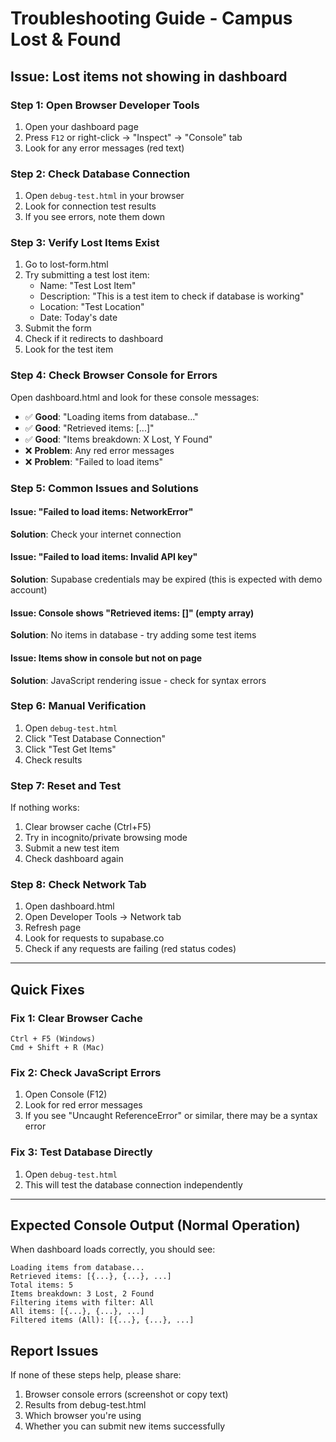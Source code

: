 # Troubleshooting Guide - Campus Lost & Found

## Issue: Lost items not showing in dashboard

### Step 1: Open Browser Developer Tools
1. Open your dashboard page
2. Press `F12` or right-click → "Inspect" → "Console" tab
3. Look for any error messages (red text)

### Step 2: Check Database Connection
1. Open `debug-test.html` in your browser
2. Look for connection test results
3. If you see errors, note them down

### Step 3: Verify Lost Items Exist
1. Go to lost-form.html
2. Try submitting a test lost item:
   - Name: "Test Lost Item"
   - Description: "This is a test item to check if database is working"
   - Location: "Test Location"
   - Date: Today's date
3. Submit the form
4. Check if it redirects to dashboard
5. Look for the test item

### Step 4: Check Browser Console for Errors

Open dashboard.html and look for these console messages:
- ✅ **Good**: "Loading items from database..."
- ✅ **Good**: "Retrieved items: [...]"
- ✅ **Good**: "Items breakdown: X Lost, Y Found"
- ❌ **Problem**: Any red error messages
- ❌ **Problem**: "Failed to load items"

### Step 5: Common Issues and Solutions

#### Issue: "Failed to load items: NetworkError"
**Solution**: Check your internet connection

#### Issue: "Failed to load items: Invalid API key"
**Solution**: Supabase credentials may be expired (this is expected with demo account)

#### Issue: Console shows "Retrieved items: []" (empty array)
**Solution**: No items in database - try adding some test items

#### Issue: Items show in console but not on page
**Solution**: JavaScript rendering issue - check for syntax errors

### Step 6: Manual Verification

1. Open `debug-test.html`
2. Click "Test Database Connection"
3. Click "Test Get Items"
4. Check results

### Step 7: Reset and Test

If nothing works:
1. Clear browser cache (Ctrl+F5)
2. Try in incognito/private browsing mode
3. Submit a new test item
4. Check dashboard again

### Step 8: Check Network Tab

1. Open dashboard.html
2. Open Developer Tools → Network tab
3. Refresh page
4. Look for requests to supabase.co
5. Check if any requests are failing (red status codes)

---

## Quick Fixes

### Fix 1: Clear Browser Cache
```
Ctrl + F5 (Windows)
Cmd + Shift + R (Mac)
```

### Fix 2: Check JavaScript Errors
1. Open Console (F12)
2. Look for red error messages
3. If you see "Uncaught ReferenceError" or similar, there may be a syntax error

### Fix 3: Test Database Directly
1. Open `debug-test.html`
2. This will test the database connection independently

---

## Expected Console Output (Normal Operation)

When dashboard loads correctly, you should see:
```
Loading items from database...
Retrieved items: [{...}, {...}, ...]
Total items: 5
Items breakdown: 3 Lost, 2 Found
Filtering items with filter: All
All items: [{...}, {...}, ...]
Filtered items (All): [{...}, {...}, ...]
```

## Report Issues

If none of these steps help, please share:
1. Browser console errors (screenshot or copy text)
2. Results from debug-test.html
3. Which browser you're using
4. Whether you can submit new items successfully